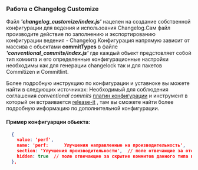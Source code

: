 ### Работа с Changelog Customize

Файл *__'changelog_customize/index.js'__* нацелен на создание собственной конфигурации для ведения и использоания Changelog.Сам файл производите  действие по заполнению и экспортированию конфигурации ведения - Changelog.Конфигурация напрямую зависит от массива с обьектами __commitTypes__ в файле *__'conventional_commits/index.js'__*  где каждый обьект предстовляет собой тип комиита и его определенные конфигурационные настройки необходимы как для генерации changelock так и для пакетов Commitizen и Commitlint.

Более подробную инструкцию по конфигурации и уставноке вы можете найти в следующих источниках: Необходимый для соблюдения соглашения *conventional commits* [плагин конфигурации](https://github.com/release-it/conventional-changelog/blob/master/README.md) и инструмент в который он встраивается [release-it](https://github.com/release-it/release-it/tree/main) , там вы сможете найти более подробную информацию по дополнительной конфигурации.

#### Пример конфигуарции обьекта:

```json
  {
    value: 'perf',
    name: 'perf:      Улучшения направленные на производительность',  
    section: 'Улучшения производительности',  // поле отвечающие за отображение коммитов данного типа в логе изменений не может быть вместе с полем 'hidden'
    hidden: true  // поле отвечающие за скрытие коммитов данного типа в логе изменений не может быть вместе с полем 'section'
  },
```